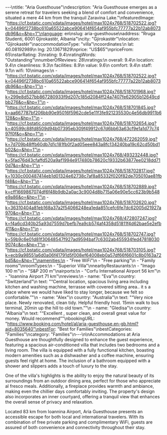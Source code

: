 ---\ntitle: "Aria Guesthouse"\ndescription: "Aria Guesthouse emerges as a serene retreat for travelers seeking a blend of comfort and convenience, situated a mere 44 km from the tranquil Zaravina Lake."\nfeaturedImage: "https://cf.bstatic.com/xdata/images/hotel/max1024x768/518702522.jpg?k=04496f2738bc610a65522abce906414f654af955bfc77777a22b12ab8073db96&o=&hp=1"\nlanguage: en\nslug: aria-guesthouse\naddress: "Rruga Studenti, 6001 Gjirokastër, Albania"\ncity: "Gjirokastër"\nlocation: "Gjirokastër"\naccommodationType: "villa"\ncoordinates:\n  lat: 40.08192989\n  lng: 20.13671829\nprice: "US$65"\npriceFrom: 65\nstarRating: 3\nrating: 9.4\nratingWords: "Outstanding"\nnumberOfReviews: 28\nratings:\n  overall: 9.4\n  location: 9.4\n  cleanliness: 9.3\n  facilities: 8.9\n  value: 9.6\n  comfort: 9.4\n  staff: 9.1\n  wifi: 10\nimages:\n  - "https://cf.bstatic.com/xdata/images/hotel/max1024x768/518702522.jpg?k=04496f2738bc610a65522abce906414f654af955bfc77777a22b12ab8073db96&o=&hp=1"\n  - "https://cf.bstatic.com/xdata/images/hotel/max1024x768/518701968.jpg?k=299e8d527bb867280933f9d207c185d2084ff24a7407fe62905b12649cdbb276&o=&hp=1"\n  - "https://cf.bstatic.com/xdata/images/hotel/max1024x768/518701845.jpg?k=aa667787bf206bb90e95016f5962cde5e11f3fe921235530c4e56db9911b6128&o=&hp=1"\n  - "https://cf.bstatic.com/xdata/images/hotel/max1024x768/518702654.jpg?k=40599c88fd8509d94b07395eb309f49912c67d6bb63a63cf9e1a1d77c7497f0f&o=&hp=1"\n  - "https://cf.bstatic.com/xdata/images/hotel/max1024x768/472262059.jpg?k=7d709b48ffb60db7d1c181fb0f2ad05eee843a8fc134240ba19c62cd50bd1b02&o=&hp=1"\n  - "https://cf.bstatic.com/xdata/images/hotel/max1024x768/493232448.jpg?k=5fad76d43cfaffd520a9af1994e917480b78620c19332b63877ee0218dd710d7&o=&hp=1"\n  - "https://cf.bstatic.com/xdata/images/hotel/max1024x768/518702817.jpg?k=1030c000487414eb1d01324e62738c7af8a85332f020f82de705010ae81fbf48&o=&hp=1"\n  - "https://cf.bstatic.com/xdata/images/hotel/max1024x768/518702889.jpg?k=cff1669867074df6f48b9db2a0ac3c9004d8b715a06e90e5cc623b9b548e9a86&o=&hp=1"\n  - "https://cf.bstatic.com/xdata/images/hotel/max1024x768/518702620.jpg?k=36310404a81eb168a37a2f54066248ea1eda851cefc6fe7dc62005d21927a970&o=&hp=1"\n  - "https://cf.bstatic.com/xdata/images/hotel/max1024x768/472807247.jpg?k=f4a6cd340b25a93d7559d7befb7ea9cb574af4358d51811f4d62bae5e2efb411&o=&hp=1"\n  - "https://cf.bstatic.com/xdata/images/hotel/max1024x768/518702747.jpg?k=59b9c6e01d81f30648547f927ad9594baf7c6302ab455934fed478180309074c&o=&hp=1"\n  - "https://cf.bstatic.com/xdata/images/hotel/max1024x768/518703105.jpg?k=ecb9a98551a6d0a06f41791d5f008ef64008eb0a57df66f6601c8b0163a72bd5&o=&hp=1"\namenities:\n  - "Free WiFi"\n  - "Free parking"\n  - "Family rooms"\nroomTypes:\n  - "Superior Villa"\nnearbyRestaurants:\n  - "Imago 100 m"\n  - "S&P 200 m"\nairports:\n  - "Corfu International Airport 56 km"\n  - "Ioannina Airport 71 km"\nreviews:\n  - name: "Eva"\n    country: "Switzerland"\n    text: "“Central location, spacious living area including kitchen and washing machine, terrasse with covered sitting area.. it s a place where we would have liked to stay longer, because we felt so confortable.”"\n  - name: "Alex"\n    country: "Australia"\n    text: "“Very nice place. Newly renovated, clean tidy. Helpful friendly host.
15min walk to bus terminal, 20min up the hill to old town.”"\n  - name: "Gledisa"\n    country: "Albania"\n    text: "“Excellent , super clean, and overall great value for money. Would recommend”"\nbookingURL: "https://www.booking.com/hotel/al/aria-guesthouse.en-gb.html?aid=8035640"\nbestFor: "Best for Families"\nbestCategories: "Families"\ncategory: "Families"\n---\n\nAccommodations at Aria Guesthouse are thoughtfully designed to enhance the guest experience, featuring a spacious air-conditioned villa that includes two bedrooms and a living room. The villa is equipped with a fully functional kitchen, boasting modern amenities such as a dishwasher and a coffee machine, ensuring guests feel right at home. The inclusion of a bathroom equipped with a shower and slippers adds a touch of luxury to the stay.

One of the villa's highlights is the ability to enjoy the natural beauty of its surroundings from an outdoor dining area, perfect for those who appreciate al fresco meals. Additionally, a fireplace provides warmth and ambiance, making even the chillier days comfortably inviting. The property's design also incorporates an inner courtyard, offering a tranquil view that enhances the overall sense of privacy and relaxation.

Located 83 km from Ioannina Airport, Aria Guesthouse presents an accessible escape for both local and international travelers. With its combination of free private parking and complimentary WiFi, guests are assured of both convenience and connectivity throughout their stay.